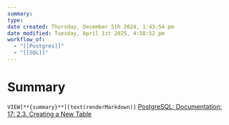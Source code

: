 ```yaml
---
summary: 
type: 
date created: Thursday, December 5th 2024, 1:43:54 pm
date modified: Tuesday, April 1st 2025, 4:58:52 pm
workflow_of:
  - "[[Postgres]]"
  - "[[SQL]]"
---
```

# Summary
`VIEW[**{summary}**][text(renderMarkdown)]`
[PostgreSQL: Documentation: 17: 2.3. Creating a New Table](https://www.postgresql.org/docs/current/tutorial-table.html)